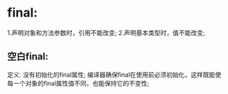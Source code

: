 # final:
1.声明对象和方法参数时，引用不能改变;
2.声明基本类型时，值不能改变;

## 空白final:
定义: 没有初始化的final属性;
编译器确保final在使用前必须初始化，这样既能使每一个对象的final属性值不同，也能保持它的不变性;
